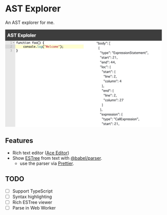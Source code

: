 # AST Explorer

An AST explorer for me.

![screenshot](./resources/screenshot.jpg)

## Features

- Rich text editor ([Ace Editor](https://ace.c9.io))
- Show [ESTree](https://github.com/estree/estree) from text with [@babel/parser](https://babeljs.io/docs/en/babel-parser).
  - use the parser via [Prettier](https://prettier.io).

## TODO

- [ ] Support TypeScript
- [ ] Syntax highlighting
- [ ] Rich ESTree viewer
- [ ] Parse in Web Worker
